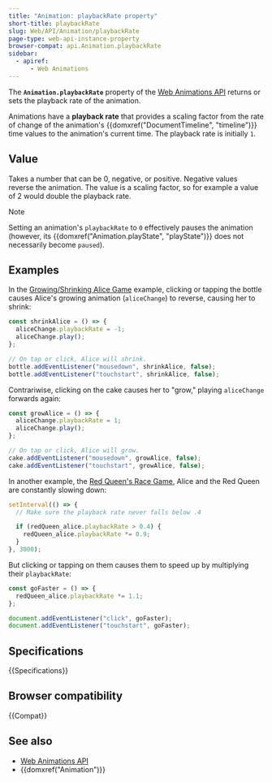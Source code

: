 ```yaml
---
title: "Animation: playbackRate property"
short-title: playbackRate
slug: Web/API/Animation/playbackRate
page-type: web-api-instance-property
browser-compat: api.Animation.playbackRate
sidebar:
  - apiref:
      - Web Animations
---
```


The **`Animation.playbackRate`** property of the [Web Animations API](/en-US/docs/Web/API/Web_Animations_API) returns or sets the playback rate of the animation.

Animations have a **playback rate** that provides a scaling factor from the rate of change of the animation's {{domxref("DocumentTimeline", "timeline")}} time values to the animation's current time. The playback rate is initially `1`.

## Value

Takes a number that can be 0, negative, or positive. Negative values reverse the animation. The value is a scaling factor, so for example a value of 2 would double the playback rate.

> [!NOTE]
> Setting an animation's `playbackRate` to `0` effectively pauses the animation (however, its {{domxref("Animation.playState", "playState")}} does not necessarily become `paused`).

## Examples

In the [Growing/Shrinking Alice Game](https://codepen.io/rachelnabors/pen/PNYGZQ?editors=0010) example, clicking or tapping the bottle causes Alice's growing animation (`aliceChange`) to reverse, causing her to shrink:

```js
const shrinkAlice = () => {
  aliceChange.playbackRate = -1;
  aliceChange.play();
};

// On tap or click, Alice will shrink.
bottle.addEventListener("mousedown", shrinkAlice, false);
bottle.addEventListener("touchstart", shrinkAlice, false);
```

Contrariwise, clicking on the cake causes her to "grow," playing `aliceChange` forwards again:

```js
const growAlice = () => {
  aliceChange.playbackRate = 1;
  aliceChange.play();
};

// On tap or click, Alice will grow.
cake.addEventListener("mousedown", growAlice, false);
cake.addEventListener("touchstart", growAlice, false);
```

In another example, the [Red Queen's Race Game](https://codepen.io/rachelnabors/pen/PNGGaV?editors=0010), Alice and the Red Queen are constantly slowing down:

```js
setInterval(() => {
  // Make sure the playback rate never falls below .4

  if (redQueen_alice.playbackRate > 0.4) {
    redQueen_alice.playbackRate *= 0.9;
  }
}, 3000);
```

But clicking or tapping on them causes them to speed up by multiplying their `playbackRate`:

```js
const goFaster = () => {
  redQueen_alice.playbackRate *= 1.1;
};

document.addEventListener("click", goFaster);
document.addEventListener("touchstart", goFaster);
```

## Specifications

{{Specifications}}

## Browser compatibility

{{Compat}}

## See also

- [Web Animations API](/en-US/docs/Web/API/Web_Animations_API)
- {{domxref("Animation")}}

